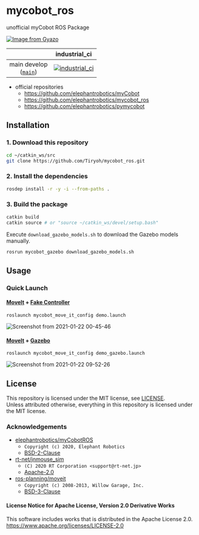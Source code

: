 # mycobot_ros

unofficial myCobot ROS Package

[![Image from Gyazo](https://i.gyazo.com/cb39b38ddfa678c58c538460fbaac1ef.jpg)](https://tiryoh.hateblo.jp/entry/2021/01/07/233848)

| | industrial_ci |
|:---:|:---:|
| main develop<br>([`main`](https://github.com/Tiryoh/mycobot_ros/tree/main)) | [![industrial_ci](https://github.com/Tiryoh/mycobot_ros/actions/workflows/industrialci.yml/badge.svg?branch=main)](https://github.com/Tiryoh/mycobot_ros/actions/workflows/industrialci.yml) |

* official repositories
    * https://github.com/elephantrobotics/myCobot
    * https://github.com/elephantrobotics/mycobot_ros
    * https://github.com/elephantrobotics/pymycobot

## Installation

### 1. Download this repository

```sh
cd ~/catkin_ws/src
git clone https://github.com/Tiryoh/mycobot_ros.git
```

### 2. Install the dependencies

```sh
rosdep install -r -y -i --from-paths .
```

### 3. Build the package

```sh
catkin build
catkin source # or "source ~/catkin_ws/devel/setup.bash"
```

Execute `download_gazebo_models.sh` to download the Gazebo models manually.

```sh
rosrun mycobot_gazebo download_gazebo_models.sh
```

## Usage
### Quick Launch

#### [MoveIt](http://moveit.ros.org/) + [Fake Controller](http://docs.ros.org/en/melodic/api/moveit_tutorials/html/doc/fake_controller_manager/fake_controller_manager_tutorial.html)

```
roslaunch mycobot_move_it_config demo.launch
```

![Screenshot from 2021-01-22 00-45-46](https://user-images.githubusercontent.com/3256629/105374594-3a93cf00-5c4b-11eb-89c7-fa4a10aed619.png)

#### [MoveIt](http://moveit.ros.org/) + [Gazebo](http://gazebosim.org/)

```
roslaunch mycobot_move_it_config demo_gazebo.launch
```

![Screenshot from 2021-01-22 09-52-26](https://user-images.githubusercontent.com/3256629/105430751-96844500-5c97-11eb-88fd-9fe772f98001.png)

## License

This repository is licensed under the MIT license, see [LICENSE](./LICENSE).  
Unless attributed otherwise, everything in this repository is licensed under the MIT license.

### Acknowledgements

* [elephantrobotics/myCobotROS](https://github.com/elephantrobotics/myCobotROS)
    * `Copyright (c) 2020, Elephant Robotics`
    * [BSD-2-Clause](https://github.com/elephantrobotics/myCobotROS/blob/cc9c7151b60709c445e1d2bdf500b9fbad91f841/LICENSE)
* [rt-net/jnmouse_sim](https://github.com/rt-net/jnmouse_sim)
    * `(C) 2020 RT Corporation <support@rt-net.jp>`
    * [Apache-2.0](https://github.com/rt-net/jnmouse_sim/blob/5b3eac2071e7feb7e9ffd6f054cdfef9081e9166/LICENSE)
* [ros-planning/moveit](https://github.com/ros-planning/moveit)
    * `Copyright (c) 2008-2013, Willow Garage, Inc.`
    * [BSD-3-Clause](https://github.com/ros-planning/moveit/blob/664ae01803abf5e0b4649063102357262de9e05c/LICENSE.txt)

#### License Notice for Apache License, Version 2.0 Derivative Works

This software includes works that is distributed in the Apache License 2.0.  
https://www.apache.org/licenses/LICENSE-2.0